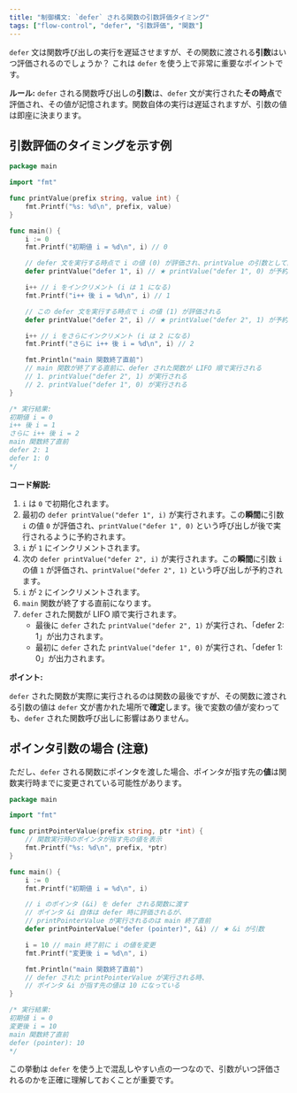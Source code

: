 ```yaml
---
title: "制御構文: `defer` される関数の引数評価タイミング"
tags: ["flow-control", "defer", "引数評価", "関数"]
---
```


`defer` 文は関数呼び出しの実行を遅延させますが、その関数に渡される**引数**はいつ評価されるのでしょうか？ これは `defer` を使う上で非常に重要なポイントです。

**ルール:** `defer` される関数呼び出しの**引数**は、`defer` 文が実行された**その時点**で評価され、その値が記憶されます。関数自体の実行は遅延されますが、引数の値は即座に決まります。

## 引数評価のタイミングを示す例

```go title="defer の引数評価タイミング"
package main

import "fmt"

func printValue(prefix string, value int) {
	fmt.Printf("%s: %d\n", prefix, value)
}

func main() {
	i := 0
	fmt.Printf("初期値 i = %d\n", i) // 0

	// defer 文を実行する時点で i の値 (0) が評価され、printValue の引数として記憶される
	defer printValue("defer 1", i) // ★ printValue("defer 1", 0) が予約される

	i++ // i をインクリメント (i は 1 になる)
	fmt.Printf("i++ 後 i = %d\n", i) // 1

	// この defer 文を実行する時点で i の値 (1) が評価される
	defer printValue("defer 2", i) // ★ printValue("defer 2", 1) が予約される

	i++ // i をさらにインクリメント (i は 2 になる)
	fmt.Printf("さらに i++ 後 i = %d\n", i) // 2

	fmt.Println("main 関数終了直前")
	// main 関数が終了する直前に、defer された関数が LIFO 順で実行される
	// 1. printValue("defer 2", 1) が実行される
	// 2. printValue("defer 1", 0) が実行される
}

/* 実行結果:
初期値 i = 0
i++ 後 i = 1
さらに i++ 後 i = 2
main 関数終了直前
defer 2: 1
defer 1: 0
*/
```

**コード解説:**

1.  `i` は `0` で初期化されます。
2.  最初の `defer printValue("defer 1", i)` が実行されます。この**瞬間**に引数 `i` の値 `0` が評価され、`printValue("defer 1", 0)` という呼び出しが後で実行されるように予約されます。
3.  `i` が `1` にインクリメントされます。
4.  次の `defer printValue("defer 2", i)` が実行されます。この**瞬間**に引数 `i` の値 `1` が評価され、`printValue("defer 2", 1)` という呼び出しが予約されます。
5.  `i` が `2` にインクリメントされます。
6.  `main` 関数が終了する直前になります。
7.  `defer` された関数が LIFO 順で実行されます。
    *   最後に `defer` された `printValue("defer 2", 1)` が実行され、「defer 2: 1」が出力されます。
    *   最初に `defer` された `printValue("defer 1", 0)` が実行され、「defer 1: 0」が出力されます。

**ポイント:**

`defer` された関数が実際に実行されるのは関数の最後ですが、その関数に渡される引数の値は `defer` 文が書かれた場所で**確定**します。後で変数の値が変わっても、`defer` された関数呼び出しに影響はありません。

## ポインタ引数の場合 (注意)

ただし、`defer` される関数にポインタを渡した場合、ポインタが指す先の**値**は関数実行時までに変更されている可能性があります。

```go title="defer にポインタを渡す場合"
package main

import "fmt"

func printPointerValue(prefix string, ptr *int) {
	// 関数実行時のポインタが指す先の値を表示
	fmt.Printf("%s: %d\n", prefix, *ptr)
}

func main() {
	i := 0
	fmt.Printf("初期値 i = %d\n", i)

	// i のポインタ (&i) を defer される関数に渡す
	// ポインタ &i 自体は defer 時に評価されるが、
	// printPointerValue が実行されるのは main 終了直前
	defer printPointerValue("defer (pointer)", &i) // ★ &i が引数

	i = 10 // main 終了前に i の値を変更
	fmt.Printf("変更後 i = %d\n", i)

	fmt.Println("main 関数終了直前")
	// defer された printPointerValue が実行される時、
	// ポインタ &i が指す先の値は 10 になっている
}

/* 実行結果:
初期値 i = 0
変更後 i = 10
main 関数終了直前
defer (pointer): 10
*/
```

この挙動は `defer` を使う上で混乱しやすい点の一つなので、引数がいつ評価されるのかを正確に理解しておくことが重要です。